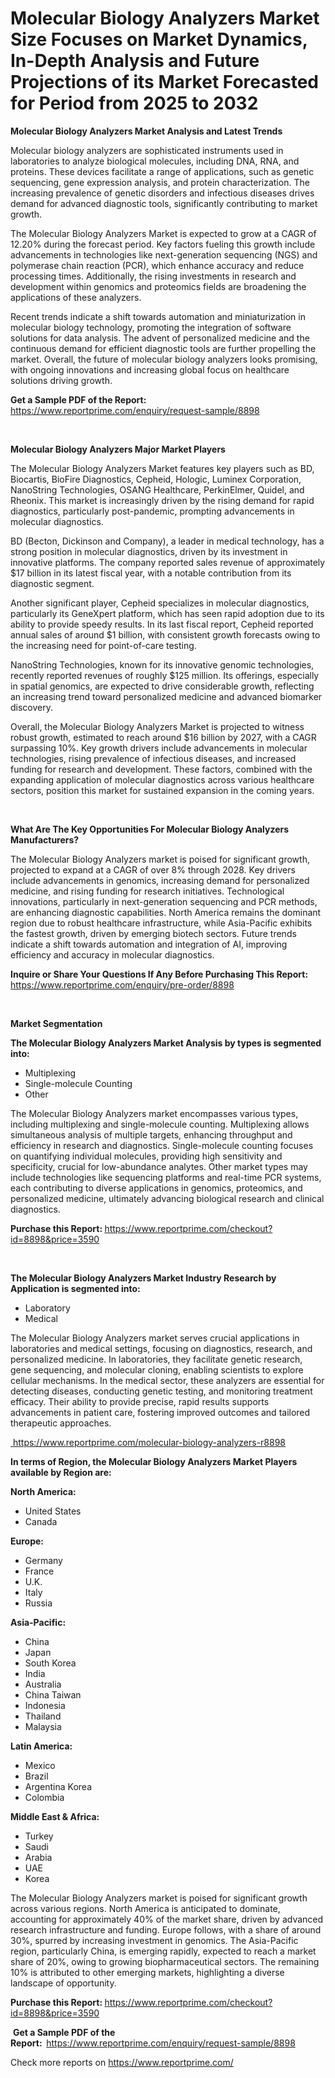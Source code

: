 <p><h1>Molecular Biology Analyzers Market Size Focuses on Market Dynamics, In-Depth Analysis and Future Projections of its Market Forecasted for Period from 2025 to 2032</h1></p><p><strong>Molecular Biology Analyzers Market Analysis and Latest Trends</strong></p>
<p><p>Molecular biology analyzers are sophisticated instruments used in laboratories to analyze biological molecules, including DNA, RNA, and proteins. These devices facilitate a range of applications, such as genetic sequencing, gene expression analysis, and protein characterization. The increasing prevalence of genetic disorders and infectious diseases drives demand for advanced diagnostic tools, significantly contributing to market growth.</p><p>The Molecular Biology Analyzers Market is expected to grow at a CAGR of 12.20% during the forecast period. Key factors fueling this growth include advancements in technologies like next-generation sequencing (NGS) and polymerase chain reaction (PCR), which enhance accuracy and reduce processing times. Additionally, the rising investments in research and development within genomics and proteomics fields are broadening the applications of these analyzers. </p><p>Recent trends indicate a shift towards automation and miniaturization in molecular biology technology, promoting the integration of software solutions for data analysis. The advent of personalized medicine and the continuous demand for efficient diagnostic tools are further propelling the market. Overall, the future of molecular biology analyzers looks promising, with ongoing innovations and increasing global focus on healthcare solutions driving growth.</p></p>
<p><strong>Get a Sample PDF of the Report:&nbsp;</strong> <a href="https://www.reportprime.com/enquiry/request-sample/8898?utm_campaign=3061&utm_medium=2&utm_source=Github&utm_content=ia&utm_term=20032025&utm_id=molecular-biology-analyzers">https://www.reportprime.com/enquiry/request-sample/8898</a></p>
<p>&nbsp;</p>
<p><strong>Molecular Biology Analyzers Major Market Players</strong></p>
<p><p>The Molecular Biology Analyzers Market features key players such as BD, Biocartis, BioFire Diagnostics, Cepheid, Hologic, Luminex Corporation, NanoString Technologies, OSANG Healthcare, PerkinElmer, Quidel, and Rheonix. This market is increasingly driven by the rising demand for rapid diagnostics, particularly post-pandemic, prompting advancements in molecular diagnostics.</p><p>BD (Becton, Dickinson and Company), a leader in medical technology, has a strong position in molecular diagnostics, driven by its investment in innovative platforms. The company reported sales revenue of approximately $17 billion in its latest fiscal year, with a notable contribution from its diagnostic segment.</p><p>Another significant player, Cepheid specializes in molecular diagnostics, particularly its GeneXpert platform, which has seen rapid adoption due to its ability to provide speedy results. In its last fiscal report, Cepheid reported annual sales of around $1 billion, with consistent growth forecasts owing to the increasing need for point-of-care testing.</p><p>NanoString Technologies, known for its innovative genomic technologies, recently reported revenues of roughly $125 million. Its offerings, especially in spatial genomics, are expected to drive considerable growth, reflecting an increasing trend toward personalized medicine and advanced biomarker discovery.</p><p>Overall, the Molecular Biology Analyzers Market is projected to witness robust growth, estimated to reach around $16 billion by 2027, with a CAGR surpassing 10%. Key growth drivers include advancements in molecular technologies, rising prevalence of infectious diseases, and increased funding for research and development. These factors, combined with the expanding application of molecular diagnostics across various healthcare sectors, position this market for sustained expansion in the coming years.</p></p>
<p>&nbsp;</p>
<p><strong>What Are The Key Opportunities For Molecular Biology Analyzers Manufacturers?</strong></p>
<p><p>The Molecular Biology Analyzers market is poised for significant growth, projected to expand at a CAGR of over 8% through 2028. Key drivers include advancements in genomics, increasing demand for personalized medicine, and rising funding for research initiatives. Technological innovations, particularly in next-generation sequencing and PCR methods, are enhancing diagnostic capabilities. North America remains the dominant region due to robust healthcare infrastructure, while Asia-Pacific exhibits the fastest growth, driven by emerging biotech sectors. Future trends indicate a shift towards automation and integration of AI, improving efficiency and accuracy in molecular diagnostics.</p></p>
<p><strong>Inquire or Share Your Questions If Any Before Purchasing This Report:</strong> <a href="https://www.reportprime.com/enquiry/pre-order/8898?utm_campaign=3061&utm_medium=2&utm_source=Github&utm_content=ia&utm_term=20032025&utm_id=molecular-biology-analyzers">https://www.reportprime.com/enquiry/pre-order/8898</a></p>
<p>&nbsp;</p>
<p><strong>Market Segmentation</strong></p>
<p><strong>The Molecular Biology Analyzers Market Analysis by types is segmented into:</strong></p>
<p><ul><li>Multiplexing</li><li>Single-molecule Counting</li><li>Other</li></ul></p>
<p><p>The Molecular Biology Analyzers market encompasses various types, including multiplexing and single-molecule counting. Multiplexing allows simultaneous analysis of multiple targets, enhancing throughput and efficiency in research and diagnostics. Single-molecule counting focuses on quantifying individual molecules, providing high sensitivity and specificity, crucial for low-abundance analytes. Other market types may include technologies like sequencing platforms and real-time PCR systems, each contributing to diverse applications in genomics, proteomics, and personalized medicine, ultimately advancing biological research and clinical diagnostics.</p></p>
<p><strong>Purchase this Report:&nbsp;</strong><a href="https://www.reportprime.com/checkout?id=8898&price=3590&utm_campaign=3061&utm_medium=2&utm_source=Github&utm_content=ia&utm_term=20032025&utm_id=molecular-biology-analyzers">https://www.reportprime.com/checkout?id=8898&price=3590</a></p>
<p>&nbsp;</p>
<p><strong>The Molecular Biology Analyzers Market Industry Research by Application is segmented into:</strong></p>
<p><ul><li>Laboratory</li><li>Medical</li></ul></p>
<p><p>The Molecular Biology Analyzers market serves crucial applications in laboratories and medical settings, focusing on diagnostics, research, and personalized medicine. In laboratories, they facilitate genetic research, gene sequencing, and molecular cloning, enabling scientists to explore cellular mechanisms. In the medical sector, these analyzers are essential for detecting diseases, conducting genetic testing, and monitoring treatment efficacy. Their ability to provide precise, rapid results supports advancements in patient care, fostering improved outcomes and tailored therapeutic approaches.</p></p>
<p><a href="https://www.reportprime.com/molecular-biology-analyzers-r8898?utm_campaign=3061&utm_medium=2&utm_source=Github&utm_content=ia&utm_term=20032025&utm_id=molecular-biology-analyzers">&nbsp;https://www.reportprime.com/molecular-biology-analyzers-r8898</a></p>
<p><strong>In terms of Region, the Molecular Biology Analyzers Market Players available by Region are:</strong></p>
<p>
    <p> <strong> North America: </strong>
        <ul>
            <li>United States</li>
            <li>Canada</li>
        </ul>
        </p> 
    <p> <strong> Europe: </strong>
        <ul>
            <li>Germany</li>
            <li>France</li>
            <li>U.K.</li>
            <li>Italy</li>
            <li>Russia</li>
        </ul>
        </p> 
    <p> <strong> Asia-Pacific: </strong>
        <ul>
            <li>China</li>
            <li>Japan</li>
            <li>South Korea</li>
            <li>India</li>
            <li>Australia</li>
            <li>China Taiwan</li>
            <li>Indonesia</li>
            <li>Thailand</li>
            <li>Malaysia</li>
        </ul>
        </p> 
    <p> <strong> Latin America: </strong>
        <ul>
            <li>Mexico</li>
            <li>Brazil</li>
            <li>Argentina Korea</li>
            <li>Colombia</li>
        </ul>
        </p> 
    <p> <strong> Middle East & Africa: </strong>
        <ul>
            <li>Turkey</li>
            <li>Saudi</li>
            <li>Arabia</li>
            <li>UAE</li>
            <li>Korea</li>
        </ul>
    </p>
    </p>
<p><p>The Molecular Biology Analyzers market is poised for significant growth across various regions. North America is anticipated to dominate, accounting for approximately 40% of the market share, driven by advanced research infrastructure and funding. Europe follows, with a share of around 30%, spurred by increasing investment in genomics. The Asia-Pacific region, particularly China, is emerging rapidly, expected to reach a market share of 20%, owing to growing biopharmaceutical sectors. The remaining 10% is attributed to other emerging markets, highlighting a diverse landscape of opportunity.</p></p>
<p><strong>Purchase this Report: </strong><a href="https://www.reportprime.com/checkout?id=8898&price=3590&utm_campaign=3061&utm_medium=2&utm_source=Github&utm_content=ia&utm_term=20032025&utm_id=molecular-biology-analyzers">https://www.reportprime.com/checkout?id=8898&price=3590</a></p>
<p>&nbsp;<strong>Get a Sample PDF of the Report:&nbsp;&nbsp;</strong><a href="https://www.reportprime.com/enquiry/request-sample/8898?utm_campaign=3061&utm_medium=2&utm_source=Github&utm_content=ia&utm_term=20032025&utm_id=molecular-biology-analyzers">https://www.reportprime.com/enquiry/request-sample/8898</a></p>
<p><strong></strong></p>
<p>Check more reports on <a href="https://www.reportprime.com/?utm_campaign=3061&utm_medium=2&utm_source=Github&utm_content=ia&utm_term=20032025&utm_id=molecular-biology-analyzers">https://www.reportprime.com/</a></p>